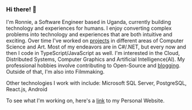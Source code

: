 ### Hi there! 👋
I'm Ronnie, a Software Engineer based in Uganda, currently building technology and experiences for humans. I enjoy converting complex problems into technology and experiences that are both intuitive and exciting. Over time I've worked on [projects](https://ronnielutalo.github.io/projects/) in different areas of Computer Science and Art. Most of my endeavors are in C#/.NET, but every now and then I code in TypeScript/JavaScript as well. I'm interested in the Cloud, Distributed Systems, Computer Graphics and Artificial Intelligence(AI). My professional hobbies involve contributing to Open-Source and [blogging](https://ronnielutaro.github.io/blog). Outside of that, I'm also into Filmmaking.

Other technologies I work with include: Microsoft SQL Server, PostgreSQL, React.js, Android

To see what I'm working on, here's a [link](https://ronnielutalo.github.io/) to my Personal Website. 
